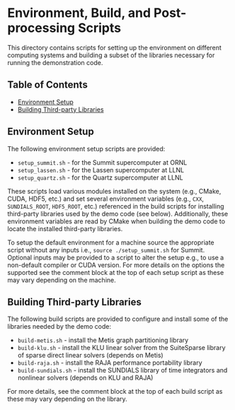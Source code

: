 # Environment, Build, and Post-processing Scripts

This directory contains scripts for setting up the environment on different
computing systems and building a subset of the libraries necessary for running
the demonstration code.

## Table of Contents

* [Environment Setup](#environment-setup)
* [Building Third-party Libraries](#building-third-party-libraries)

## Environment Setup

The following environment setup scripts are provided:

* `setup_summit.sh` - for the Summit supercomputer at ORNL
* `setup_lassen.sh` - for the Lassen supercomputer at LLNL
* `setup_quartz.sh` - for the Quartz supercomputer at LLNL

These scripts load various modules installed on the system (e.g., CMake, CUDA,
HDF5, etc.) and set several environment variables (e.g., `CXX`, `SUNDIALS_ROOT`,
`HDF5_ROOT`, etc.) referenced in the build scripts for installing third-party
libraries used by the demo code (see below). Additionally, these environment
variables are read by CMake when building the demo code to locate the installed
third-party libraries.

To setup the default environment for a machine source the appropriate script
without any inputs i.e., `source ./setup_summit.sh` for Summit. Optional inputs
may be provided to a script to alter the setup e.g., to use a non-default
compiler or CUDA version. For more details on the options the supported see the
comment block at the top of each setup script as these may vary depending on the
machine.

## Building Third-party Libraries

The following build scripts are provided to configure and install some of the
libraries needed by the demo code:

* `build-metis.sh` - install the Metis graph partitioning library
* `build-klu.sh` - install the KLU linear solver from the SuiteSparse library of
  sparse direct linear solvers (depends on Metis)
* `build-raja.sh` - install the RAJA performance portability library
* `build-sundials.sh` - install the SUNDIALS library of time integrators and
  nonlinear solvers (depends on KLU and RAJA)

For more details, see the comment block at the top of each build script as
these may vary depending on the library.
